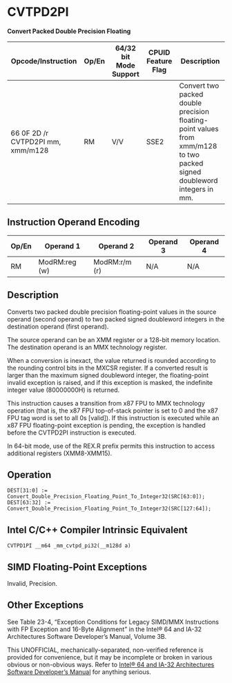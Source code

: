 # CVTPD2PI

**Convert Packed Double Precision Floating**

| Opcode/Instruction                | Op/En | 64/32 bit Mode Support | CPUID Feature Flag | Description                                                                                                             |
| --------------------------------- | ----- | ---------------------- | ------------------ | ----------------------------------------------------------------------------------------------------------------------- |
| 66 0F 2D /r CVTPD2PI mm, xmm/m128 | RM    | V/V                    | SSE2               | Convert two packed double precision floating-point values from xmm/m128 to two packed signed doubleword integers in mm. |

## Instruction Operand Encoding

| Op/En | Operand 1     | Operand 2     | Operand 3 | Operand 4 |
| ----- | ------------- | ------------- | --------- | --------- |
| RM    | ModRM:reg (w) | ModRM:r/m (r) | N/A       | N/A       |

## Description

Converts two packed double precision floating-point values in the source operand (second operand) to two packed signed doubleword integers in the destination operand (first operand).

The source operand can be an XMM register or a 128-bit memory location. The destination operand is an MMX technology register.

When a conversion is inexact, the value returned is rounded according to the rounding control bits in the MXCSR register. If a converted result is larger than the maximum signed doubleword integer, the floating-point invalid exception is raised, and if this exception is masked, the indefinite integer value (80000000H) is returned.

This instruction causes a transition from x87 FPU to MMX technology operation (that is, the x87 FPU top-of-stack pointer is set to 0 and the x87 FPU tag word is set to all 0s [valid]). If this instruction is executed while an x87 FPU floating-point exception is pending, the exception is handled before the CVTPD2PI instruction is executed.

In 64-bit mode, use of the REX.R prefix permits this instruction to access additional registers (XMM8-XMM15).

## Operation

```
DEST[31:0] := Convert_Double_Precision_Floating_Point_To_Integer32(SRC[63:0]);
DEST[63:32] := Convert_Double_Precision_Floating_Point_To_Integer32(SRC[127:64]);

```

## Intel C/C++ Compiler Intrinsic Equivalent

```
CVTPD1PI __m64 _mm_cvtpd_pi32(__m128d a)

```

## SIMD Floating-Point Exceptions

Invalid, Precision.

## Other Exceptions

See Table 23-4, “Exception Conditions for Legacy SIMD/MMX Instructions with FP Exception and 16-Byte Alignment” in the Intel® 64 and IA-32 Architectures Software Developer’s Manual, Volume 3B.

This UNOFFICIAL, mechanically-separated, non-verified reference is provided for convenience, but it may be
incomplete or broken in various obvious or non-obvious
ways. Refer to [Intel® 64 and IA-32 Architectures Software Developer’s Manual](https://software.intel.com/en-us/download/intel-64-and-ia-32-architectures-sdm-combined-volumes-1-2a-2b-2c-2d-3a-3b-3c-3d-and-4) for anything serious.
